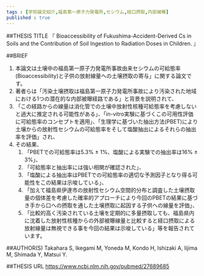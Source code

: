 ```yaml
--- 
tags : [学術論文紹介,福島第一原子力発電所,セシウム,経口摂取,内部被曝] 
published : true
---
```


##THESIS TITLE
『
Bioaccessibility of Fukushima-Accident-Derived Cs in Soils and the Contribution of Soil Ingestion to Radiation Doses in Children.
』
  
##BRIEF
1. 本論文は土壌中の福島第一原子力発電所事故由来セシウムの可給態率(Bioaccessibility)と子供の放射線量への土壌摂取の寄与」に関する論文です。
1. 著者らは「汚染土壌摂取は福島第一原子力発電所事故により汚染された地域における1つの潜在的な内部被曝経路である」と背景を説明されて、
1. 「この経路からの線量は消化管での土壌中放射性核種可給態率を考慮しないと過大に推定される可能性がある」、「in-vitro実験に基づくこの可用性評価に可給態率のコンセプトを適用」、「生理学に基づいた抽出方法(PBET)により土壌からの放射性セシウムの可給態率をそして塩酸抽出によるそれらの抽出率を評価」され、
1. その結果、
	1. 「PBETでの可給態率は5.3% ± 1%、塩酸による実験での抽出率は16% ± 3%」、 
	1. 「可給態率と抽出率には強い相関が確認された」、
	1. 「塩酸による抽出率はPBETでの可給態率の適切な予測因子となり得る可能性をこの結果は示唆している」、
	1. 「加えて福島県伊達市の放射性セシウム空間的分布と調査した土壌摂取量の個体差を考慮した確率的アプローチにより今回のPBETの結果に基づき手から口への摂取を通した土壌摂取に起因する子供への線量を評価」、
	1. 「比較的高く汚染されている土壌を定期的に多量摂取しても、福島県内に沈着した放射性核種からの外部被曝線量と比較すると経口摂取による放射線量は無視できる事を今回の結果は示唆している」等を報告されています。  







##AUTHOR(S)
Takahara S, Ikegami M, Yoneda M, Kondo H, Ishizaki A, Iijima M, Shimada Y, Matsui Y.

##THESIS URL
[
https://www.ncbi.nlm.nih.gov/pubmed/27689685
](
https://www.ncbi.nlm.nih.gov/pubmed/27689685
)